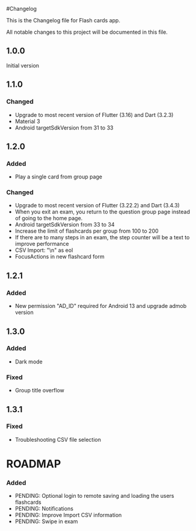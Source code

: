 #Changelog

This is the Changelog file for Flash cards app.

All notable changes to this project will be documented in this file.

## 1.0.0
Initial version

## 1.1.0 

### Changed
- Upgrade to most recent version of Flutter (3.16) and Dart (3.2.3)
- Material 3
- Android targetSdkVersion from 31 to 33

## 1.2.0

### Added
- Play a single card from group page

### Changed
- Upgrade to most recent version of Flutter (3.22.2) and Dart (3.4.3)
- When you exit an exam, you return to the question group page instead of going to the home page.
- Android targetSdkVersion from 33 to 34
- Increase the limit of flashcards per group from 100 to 200
- If there are to many steps in an exam, the step counter will be a text to improve performance
- CSV Import: "\n" as eol
- FocusActions in new flashcard form

## 1.2.1

### Added
- New permission "AD_ID" required for Android 13 and upgrade admob version

## 1.3.0

### Added
- Dark mode

### Fixed
- Group title overflow

## 1.3.1

### Fixed
- Troubleshooting CSV file selection


# ROADMAP

### Added
- PENDING: Optional login to remote saving and loading the users flashcards
- PENDING: Notifications
- PENDING: Improve Import CSV information 
- PENDING: Swipe in exam